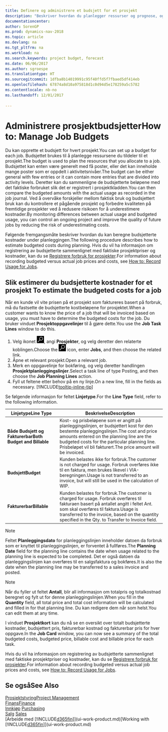 ```yaml
---
title: Definere og administrere et budsjett for et prosjekt
description: "Beskriver hvordan du planlegger ressurser og prognose, og styrer prosjektkostnader ved å definere et budsjett for hvert prosjekt."
documentationcenter: 
author: SorenGP
ms.prod: dynamics-nav-2018
ms.topic: article
ms.devlang: na
ms.tgt_pltfrm: na
ms.workload: na
ms.search.keywords: project budget, forecast
ms.date: 06/06/2017
ms.author: sgroespe
ms.translationtype: HT
ms.sourcegitcommit: 1dfba8b14019991c95f40ffd5f7fbaed5df414eb
ms.openlocfilehash: 67874a8d10a975818d1c0d94d5e178259a5c5782
ms.contentlocale: nb-no
ms.lasthandoff: 12/01/2017

---
```

# <a name="how-to-manage-job-budgets"></a><span data-ttu-id="d43b1-103">Administrere prosjektbudsjetter</span><span class="sxs-lookup"><span data-stu-id="d43b1-103">How to: Manage Job Budgets</span></span>
<span data-ttu-id="d43b1-104">Du kan opprette et budsjett for hvert prosjekt.</span><span class="sxs-lookup"><span data-stu-id="d43b1-104">You can set up a budget for each job.</span></span> <span data-ttu-id="d43b1-105">Budsjettet brukes til å planlegge ressursene du tildeler til et prosjekt.</span><span class="sxs-lookup"><span data-stu-id="d43b1-105">The budget is used to plan the resources that you allocate to a job.</span></span> <span data-ttu-id="d43b1-106">Budsjettet kan enten være generelt med få poster, eller det kan inneholde mange poster som er oppdelt i aktivitetsnivåer.</span><span class="sxs-lookup"><span data-stu-id="d43b1-106">The budget can be either general with few entries or it can contain more entries that are divided into activity levels.</span></span> <span data-ttu-id="d43b1-107">Deretter kan du sammenligne de budsjetterte beløpene med det faktiske forbruket slik det er registrert i prosjektkladden.</span><span class="sxs-lookup"><span data-stu-id="d43b1-107">You can then compare the budgeted amounts with the actual usage as recorded in the job journal.</span></span> <span data-ttu-id="d43b1-108">Ved å overvåke forskjeller mellom faktisk bruk og budsjettert bruk kan du kontrollere et pågående prosjekt og forbedre kvaliteten på fremtidige prosjekter ved å redusere risikoen for å underestimere kostnader.</span><span class="sxs-lookup"><span data-stu-id="d43b1-108">By monitoring differences between actual usage and budgeted usage, you can control an ongoing project and improve the quality of future jobs by reducing the risk of underestimating costs.</span></span>

<span data-ttu-id="d43b1-109">Følgende fremgangsmåte beskriver hvordan du kan beregne budsjetterte kostnader under planleggingen.</span><span class="sxs-lookup"><span data-stu-id="d43b1-109">The following procedure describes how to estimate budgeted costs during planning.</span></span> <span data-ttu-id="d43b1-110">Hvis du vil ha informasjon om registrering av budsjetterte sammenlignet med faktiske prosjektpriser og kostnader, kan du se [Registrere forbruk for prosjekter](projects-how-record-job-usage.md).</span><span class="sxs-lookup"><span data-stu-id="d43b1-110">For information about recording budgeted versus actual job prices and costs, see [How to: Record Usage for Jobs](projects-how-record-job-usage.md).</span></span>  

## <span data-ttu-id="d43b1-111"><a name="JobBudgetCosts"></a> Slik estimerer du budsjetterte kostnader for et prosjekt</span><span class="sxs-lookup"><span data-stu-id="d43b1-111"><a name="JobBudgetCosts"></a> To estimate the budgeted costs for a job</span></span>
<span data-ttu-id="d43b1-112">Når en kunde vil vite prisen på et prosjekt som faktureres basert på forbruk, må du fastsette de budsjetterte kostbeløpene for prosjektet.</span><span class="sxs-lookup"><span data-stu-id="d43b1-112">When a customer wants to know the price of a job that will be invoiced based on usage, you must have to determine the budgeted costs for the job.</span></span> <span data-ttu-id="d43b1-113">Du bruker vinduet **Prosjektoppgavelinjer** til å gjøre dette.</span><span class="sxs-lookup"><span data-stu-id="d43b1-113">You use the **Job Task Lines** window to do this.</span></span>

1. <span data-ttu-id="d43b1-114">Velg ikonet ![Søk etter side eller rapport](media/ui-search/search_small.png "Søk etter side eller rapport"), angi **Prosjekter**, og velg deretter den relaterte koblingen.</span><span class="sxs-lookup"><span data-stu-id="d43b1-114">Choose the ![Search for Page or Report](media/ui-search/search_small.png "Search for Page or Report icon") icon, enter **Jobs**, and then choose the related link.</span></span>  
2. <span data-ttu-id="d43b1-115">Åpne et relevant prosjekt.</span><span class="sxs-lookup"><span data-stu-id="d43b1-115">Open a relevant job.</span></span>
3. <span data-ttu-id="d43b1-116">Merk en oppgavelinje for bokføring, og velg deretter handlingen **Prosjektplanleggingslinjer**.</span><span class="sxs-lookup"><span data-stu-id="d43b1-116">Select a task line of type Posting, and then choose the **Job Planning Lines** action.</span></span>
4. <span data-ttu-id="d43b1-117">Fyll ut feltene etter behov på en ny linje.</span><span class="sxs-lookup"><span data-stu-id="d43b1-117">On a new line, fill in the fields as necessary.</span></span> [!INCLUDE[tooltip-inline-tip](includes/tooltip-inline-tip_md.md)]   

<span data-ttu-id="d43b1-118">Se følgende informasjon for feltet **Linjetype**.</span><span class="sxs-lookup"><span data-stu-id="d43b1-118">For the **Line Type** field, refer to the following information.</span></span>  

| <span data-ttu-id="d43b1-119">Linjetype</span><span class="sxs-lookup"><span data-stu-id="d43b1-119">Line Type</span></span> | <span data-ttu-id="d43b1-120">Beskrivelse</span><span class="sxs-lookup"><span data-stu-id="d43b1-120">Description</span></span> |
| --- | --- |
| <span data-ttu-id="d43b1-121">**Både Budsjett og Fakturerbar**</span><span class="sxs-lookup"><span data-stu-id="d43b1-121">**Both Budget and Billable**</span></span> |<span data-ttu-id="d43b1-122">Kost- og prisbeløpene som er angitt på planleggingslinjen, er budsjettert kost for den bestemte planleggingslinjen.</span><span class="sxs-lookup"><span data-stu-id="d43b1-122">The cost and price amounts entered on the planning line are the budgeted costs for the particular planning line.</span></span> <span data-ttu-id="d43b1-123">Prisbeløpet vil bli fakturert.</span><span class="sxs-lookup"><span data-stu-id="d43b1-123">The price amount will be invoiced.</span></span> |
| <span data-ttu-id="d43b1-124">**Budsjett**</span><span class="sxs-lookup"><span data-stu-id="d43b1-124">**Budget**</span></span> |<span data-ttu-id="d43b1-125">Kunden belastes ikke for forbruk.</span><span class="sxs-lookup"><span data-stu-id="d43b1-125">The customer is not charged for usage.</span></span> <span data-ttu-id="d43b1-126">Forbruk overføres ikke til en faktura, men brukes likevel i VIA-beregningen.</span><span class="sxs-lookup"><span data-stu-id="d43b1-126">Usage is not transferred to an invoice, but will still be used in the calculation of WIP.</span></span> |
| <span data-ttu-id="d43b1-127">**Fakturerbar**</span><span class="sxs-lookup"><span data-stu-id="d43b1-127">**Billable**</span></span> |<span data-ttu-id="d43b1-128">Kunden belastes for forbruk.</span><span class="sxs-lookup"><span data-stu-id="d43b1-128">The customer is charged for usage.</span></span> <span data-ttu-id="d43b1-129">Forbruk overføres til fakturaen basert på antallet angitt i feltet Ant. som skal overføres til faktura.</span><span class="sxs-lookup"><span data-stu-id="d43b1-129">Usage is transferred to the invoice, based on the quantity specified in the Qty. to Transfer to Invoice field.</span></span> |

> [!NOTE]  
>   <span data-ttu-id="d43b1-130">Feltet **Planleggingsdato** for planleggingslinjen inneholder datoen da forbruk som er knyttet til planleggingslinjen, er forventet å fullføres.</span><span class="sxs-lookup"><span data-stu-id="d43b1-130">The **Planning Date** field for the planning line contains the date when usage related to the planning line is expected to be completed.</span></span> <span data-ttu-id="d43b1-131">Det er også datoen da planleggingslinjen kan overføres til en salgsfaktura og bokføres.</span><span class="sxs-lookup"><span data-stu-id="d43b1-131">It is also the date when the planning line may be transferred to a sales invoice and posted.</span></span>  

> [!NOTE]  
>   <span data-ttu-id="d43b1-132">Når du fyller ut feltet **Antall**, blir all informasjon om totalpris og totalkostnad beregnet og fylt ut for denne planleggingslinjen.</span><span class="sxs-lookup"><span data-stu-id="d43b1-132">When you fill in the **Quantity** field, all total price and total cost information will be calculated and filled in for that planning line.</span></span> <span data-ttu-id="d43b1-133">Du kan redigere dem når som helst.</span><span class="sxs-lookup"><span data-stu-id="d43b1-133">You can edit them at any time.</span></span>

<span data-ttu-id="d43b1-134">I vinduet **Prosjektkort** kan du nå se en oversikt over totalt budsjetterte kostnader, budsjettert pris, fakturerbar kostnad og fakturerbar pris for hver oppgave.</span><span class="sxs-lookup"><span data-stu-id="d43b1-134">In the **Job Card** window, you can now see a summary of the total budgeted costs, budgeted price, billable cost and billable price for each task.</span></span>

<span data-ttu-id="d43b1-135">Hvis du vil ha informasjon om registrering av budsjetterte sammenlignet med faktiske prosjektpriser og kostnader, kan du se [Registrere forbruk for prosjekter](projects-how-record-job-usage.md).</span><span class="sxs-lookup"><span data-stu-id="d43b1-135">For information about recording budgeted versus actual job prices and costs, see [How to: Record Usage for Jobs](projects-how-record-job-usage.md).</span></span>

## <a name="see-also"></a><span data-ttu-id="d43b1-136">Se også</span><span class="sxs-lookup"><span data-stu-id="d43b1-136">See Also</span></span>
[<span data-ttu-id="d43b1-137">Prosjektstyring</span><span class="sxs-lookup"><span data-stu-id="d43b1-137">Project Management</span></span>](projects-manage-projects.md)  
[<span data-ttu-id="d43b1-138">Finans</span><span class="sxs-lookup"><span data-stu-id="d43b1-138">Finance</span></span>](finance.md)  
<span data-ttu-id="d43b1-139">[Innkjøp](purchasing-manage-purchasing.md)       </span><span class="sxs-lookup"><span data-stu-id="d43b1-139">[Purchasing](purchasing-manage-purchasing.md)       </span></span>  
<span data-ttu-id="d43b1-140">[Salg](sales-manage-sales.md)    </span><span class="sxs-lookup"><span data-stu-id="d43b1-140">[Sales](sales-manage-sales.md)    </span></span>  
<span data-ttu-id="d43b1-141">[Arbeide med [!INCLUDE[d365fin](includes/d365fin_md.md)]](ui-work-product.md)</span><span class="sxs-lookup"><span data-stu-id="d43b1-141">[Working with [!INCLUDE[d365fin](includes/d365fin_md.md)]](ui-work-product.md)</span></span>  

